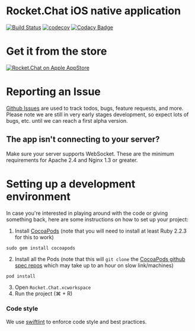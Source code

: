 # Rocket.Chat iOS native application

[![Build Status](https://travis-ci.org/RocketChat/Rocket.Chat.iOS.svg?branch=develop)](https://travis-ci.org/RocketChat/Rocket.Chat.iOS)
[![codecov](https://codecov.io/gh/RocketChat/Rocket.Chat.iOS/branch/develop/graph/badge.svg)](https://codecov.io/gh/RocketChat/Rocket.Chat.iOS)
[![Codacy Badge](https://api.codacy.com/project/badge/Grade/09aed95b69c14cb88521890335633acc)](https://www.codacy.com/app/RocketChat/Rocket-Chat-iOS)

# Get it from the store

[![Rocket.Chat on Apple AppStore](https://user-images.githubusercontent.com/551004/29770691-a2082ff4-8bc6-11e7-89a6-964cd405ea8e.png)](https://itunes.apple.com/us/app/rocket-chat/id1148741252?mt=8)

# Reporting an Issue

[Github Issues](https://github.com/RocketChat/Rocket.Chat.iOS/issues) are used to track todos, bugs, feature requests, and more.
Please note we are still in very early stages development, so expect lots of bugs, etc. until we can reach a first alpha version.

## The app isn't connecting to your server?
Make sure your server supports WebSocket. These are the minimum requirements for Apache 2.4 and Nginx 1.3 or greater.

# Setting up a development environment

In case you're interested in playing around with the code or giving something back, here are some instructions on how to set up your project:

1. Install [CocoaPods](https://cocoapods.org)  (note that you will need to install at least Ruby 2.2.3 for this to work)

  `sudo gem install cocoapods`

2. Install all the Pods  (note that this will `git clone` the [CocoaPods github spec repos](https://github.com/CocoaPods/Specs) which may take up to an hour on slow link/machines)

  `pod install`

3. Open `Rocket.Chat.xcworkspace`
4. Run the project (⌘ + R)

### Code style

We use [swiftlint](https://github.com/realm/SwiftLint#installation) to enforce code style and best practices.
